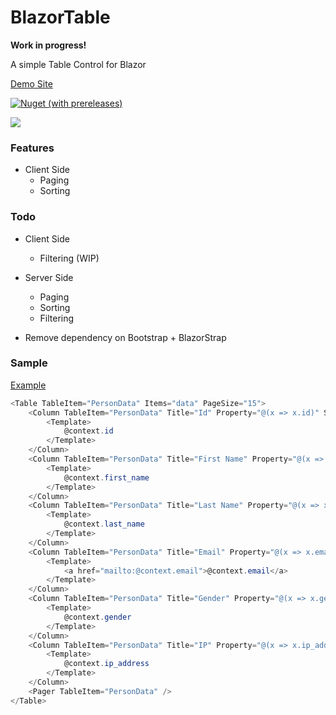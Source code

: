 # BlazorTable

**Work in progress!**

A simple Table Control for Blazor

[Demo Site](https://BlazorTable.netlify.com/)

[![Nuget (with prereleases)](https://img.shields.io/nuget/vpre/BlazorTable.svg)](https://www.nuget.org/packages/BlazorTable)

![](https://github.com/IvanJosipovic/BlazorTable/workflows/CI/CD/badge.svg)

### Features
- Client Side
	- Paging
	- Sorting

### Todo
- Client Side
	- Filtering (WIP)

- Server Side
	- Paging
	- Sorting
	- Filtering

- Remove dependency on Bootstrap + BlazorStrap

### Sample
[Example](/src/BlazorTable.Sample/Pages/Index.razor)

```csharp
<Table TableItem="PersonData" Items="data" PageSize="15">
    <Column TableItem="PersonData" Title="Id" Property="@(x => x.id)" Sortable="true">
        <Template>
            @context.id
        </Template>
    </Column>
    <Column TableItem="PersonData" Title="First Name" Property="@(x => x.first_name)" Sortable="true">
        <Template>
            @context.first_name
        </Template>
    </Column>
    <Column TableItem="PersonData" Title="Last Name" Property="@(x => x.last_name)" Sortable="true">
        <Template>
            @context.last_name
        </Template>
    </Column>
    <Column TableItem="PersonData" Title="Email" Property="@(x => x.email)" Sortable="true">
        <Template>
            <a href="mailto:@context.email">@context.email</a>
        </Template>
    </Column>
    <Column TableItem="PersonData" Title="Gender" Property="@(x => x.gender)" Sortable="true">
        <Template>
            @context.gender
        </Template>
    </Column>
    <Column TableItem="PersonData" Title="IP" Property="@(x => x.ip_address)" Sortable="true">
        <Template>
            @context.ip_address
        </Template>
    </Column>
    <Pager TableItem="PersonData" />
</Table>
```